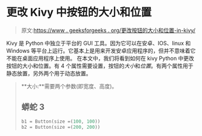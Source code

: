 # 更改 Kivy 中按钮的大小和位置

> 原文:[https://www . geeksforgeeks . org/更改按钮的大小和位置-in-kivy/](https://www.geeksforgeeks.org/change-the-size-and-position-of-button-in-kivy/)

Kivy 是 Python 中独立于平台的 GUI 工具。因为它可以在安卓、IOS、linux 和 Windows 等平台上运行。它基本上是用来开发安卓应用程序的，但并不意味着它不能在桌面应用程序上使用。
在本文中，我们将看到如何在 kivy Python 中更改按钮的大小和位置。有 4 个属性需要设置，按钮的*大小*和*位置*。有两个属性用于静态放置，另外两个用于动态放置。

> **大小:**需要两个参数(即宽度、高度)。
> 
> ## 蟒蛇 3
> 
> ```py
> b1 = Button(size =(100, 100))
> b2 = Button(size =(200, 200))
> ```